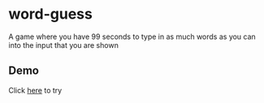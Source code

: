 # word-guess
A game where you have 99 seconds to type in as much words as you can into the input that you are shown
## Demo
Click [here](https://sazie101.github.io/word-guess/) to try
